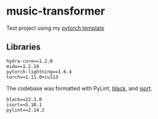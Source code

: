 # music-transformer
Test project using my [pytorch template](https://github.com/Rick-McCoy/pytorch-template)

## Libraries
```
hydra-core==1.2.0
mido==1.2.10
pytorch-lightning==1.6.4
torch==1.11.0+cu113
```

The codebase was formatted with PyLint, [black](https://github.com/google/yapf), and [isort](https://github.com/pycqa/isort/).

```
black==22.3.0
isort==5.10.1
pylint==2.14.2
```

